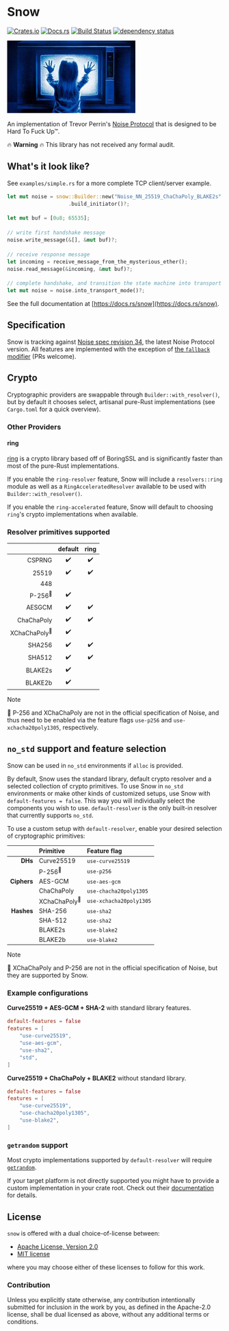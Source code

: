 # Snow

[![Crates.io](https://img.shields.io/crates/v/snow.svg)](https://crates.io/crates/snow)
[![Docs.rs](https://docs.rs/snow/badge.svg)](https://docs.rs/snow)
[![Build Status](https://github.com/mcginty/snow/workflows/Build/badge.svg)](https://github.com/mcginty/snow/actions)
[![dependency status](https://deps.rs/repo/github/mcginty/snow/status.svg)](https://deps.rs/repo/github/mcginty/snow)

![very official snow logo](./docs/snow.jpg)

An implementation of Trevor Perrin's [Noise Protocol](https://noiseprotocol.org/) that
is designed to be Hard To Fuck Up™.

🔥 **Warning** 🔥 This library has not received any formal audit.

## What's it look like?

See `examples/simple.rs` for a more complete TCP client/server example.

```rust
let mut noise = snow::Builder::new("Noise_NN_25519_ChaChaPoly_BLAKE2s".parse()?)
                    .build_initiator()?;

let mut buf = [0u8; 65535];

// write first handshake message
noise.write_message(&[], &mut buf)?;

// receive response message
let incoming = receive_message_from_the_mysterious_ether();
noise.read_message(&incoming, &mut buf)?;

// complete handshake, and transition the state machine into transport mode
let mut noise = noise.into_transport_mode()?;
```

See the full documentation at [https://docs.rs/snow](https://docs.rs/snow).

## Specification

Snow is tracking against [Noise spec revision 34](https://noiseprotocol.org/noise_rev34.html),
the latest Noise Protocol version. All features are implemented with the exception of
[the `fallback` modifier](https://noiseprotocol.org/noise_rev34.html#the-fallback-modifier)
(PRs welcome).

## Crypto

Cryptographic providers are swappable through `Builder::with_resolver()`, but by default
it chooses select, artisanal pure-Rust implementations (see `Cargo.toml` for a quick
overview).

### Other Providers

#### ring

[ring](https://github.com/briansmith/ring) is a crypto library based off of BoringSSL
and is significantly faster than most of the pure-Rust implementations.

If you enable the `ring-resolver` feature, Snow will include a `resolvers::ring` module
as well as a `RingAcceleratedResolver` available to be used with
`Builder::with_resolver()`.

If you enable the `ring-accelerated` feature, Snow will default to choosing `ring`'s
crypto implementations when available.

### Resolver primitives supported

|                                        | default            | ring               |
| -------------------------------------: | :----------------: | :----------------: |
|     CSPRNG                             | :heavy_check_mark: | :heavy_check_mark: |
|      25519                             | :heavy_check_mark: | :heavy_check_mark: |
|        448                             |                    |                    |
|      P-256<sup>:checkered_flag:</sup>  | :heavy_check_mark: |                    |
|     AESGCM                             | :heavy_check_mark: | :heavy_check_mark: |
| ChaChaPoly                             | :heavy_check_mark: | :heavy_check_mark: |
| XChaChaPoly<sup>:checkered_flag:</sup> | :heavy_check_mark: |                    |
|     SHA256                             | :heavy_check_mark: | :heavy_check_mark: |
|     SHA512                             | :heavy_check_mark: | :heavy_check_mark: |
|    BLAKE2s                             | :heavy_check_mark: |                    |
|    BLAKE2b                             | :heavy_check_mark: |                    |

> [!Note]
> :checkered_flag: P-256 and XChaChaPoly are not in the official specification of Noise, and thus need to be enabled
via the feature flags `use-p256` and `use-xchacha20poly1305`, respectively.

## `no_std` support and feature selection

Snow can be used in `no_std` environments if `alloc` is provided.

By default, Snow uses the standard library, default crypto resolver and a selected collection
of crypto primitives. To use Snow in `no_std` environments or make other kinds of customized
setups, use Snow with `default-features = false`. This way you will individually select
the components you wish to use. `default-resolver` is the only built-in resolver that
currently supports `no_std`.

To use a custom setup with `default-resolver`, enable your desired selection of cryptographic primitives:

|             | Primitive                              | Feature flag           |
| ----------: | :------------------------------------- | :--------------------- |
| **DHs**     | Curve25519                             | `use-curve25519`       |
|             | P-256<sup>:checkered_flag:</sup>       | `use-p256`             |
| **Ciphers** | AES-GCM                                | `use-aes-gcm`          |
|             | ChaChaPoly                             | `use-chacha20poly1305` |
|             | XChaChaPoly<sup>:checkered_flag:</sup> | `use-xchacha20poly1305`|
| **Hashes**  | SHA-256                                | `use-sha2`             |
|             | SHA-512                                | `use-sha2`             |
|             | BLAKE2s                                | `use-blake2`           |
|             | BLAKE2b                                | `use-blake2`           |

> [!Note]
> :checkered_flag: XChaChaPoly and P-256 are not in the official specification of Noise, but they are supported
by Snow.

### Example configurations

**Curve25519 + AES-GCM + SHA-2** with standard library features.
```toml
default-features = false
features = [
    "use-curve25519",
    "use-aes-gcm",
    "use-sha2",
    "std",
]
```

**Curve25519 + ChaChaPoly + BLAKE2** without standard library.
```toml
default-features = false
features = [
    "use-curve25519",
    "use-chacha20poly1305",
    "use-blake2",
]
```

### `getrandom` support

Most crypto implementations supported by `default-resolver` will require
[`getrandom`](getrandom).

If your target platform is not directly supported
you might have to provide a custom implementation in your crate root.
Check out their [documentation](getrandom-custom) for details.

[getrandom]: https://crates.io/crates/getrandom
[getrandom-custom]: https://docs.rs/getrandom/0.2.15/getrandom/macro.register_custom_getrandom.html

## License

`snow` is offered with a dual choice-of-license between:

- [Apache License, Version 2.0](https://www.apache.org/licenses/LICENSE-2.0)
- [MIT license](https://opensource.org/license/mit/)

where you may choose either of these licenses to follow for this work.

### Contribution

Unless you explicitly state otherwise, any contribution intentionally submitted
for inclusion in the work by you, as defined in the Apache-2.0 license, shall be
dual licensed as above, without any additional terms or conditions.
